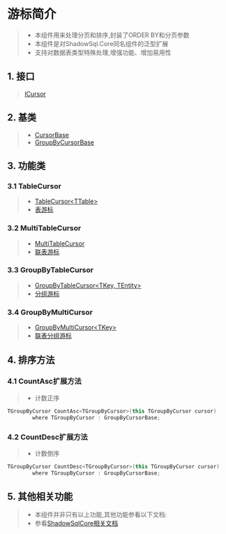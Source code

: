 # 游标简介
>* 本组件用来处理分页和排序,封装了ORDER BY和分页参数
>* 本组件是对ShadowSql.Core同名组件的泛型扩展
>* 支持对数据表类型特殊处理,增强功能、增加易用性

## 1. 接口
>[ICursor](xref:ShadowSql.Cursors.ICursor)

## 2. 基类
>* [CursorBase](xref:ShadowSql.Cursors.CursorBase)
>* [GroupByCursorBase](xref:ShadowSql.Expressions.Cursors.GroupByCursorBase)

## 3. 功能类
### 3.1 TableCursor
>* [TableCursor\<TTable\>](xref:ShadowSql.Expressions.Cursors.TableCursor%601)
>* [表游标](./table.md)

### 3.2 MultiTableCursor
>* [MultiTableCursor](xref:ShadowSql.Expressions.Cursors.MultiTableCursor)
>* [联表游标](./join.md)

### 3.3 GroupByTableCursor
>* [GroupByTableCursor\<TKey, TEntity\>](xref:ShadowSql.Expressions.Cursors.GroupByTableCursor%602)
>* [分组游标](./groupby.md)

### 3.4 GroupByMultiCursor
>* [GroupByMultiCursor\<TKey\>](xref:ShadowSql.Expressions.Cursors.GroupByMultiCursor%601)
>* [联表分组游标](./groupbyjoin.md)

## 4. 排序方法
### 4.1 CountAsc扩展方法
>* 计数正序
```csharp
TGroupByCursor CountAsc<TGroupByCursor>(this TGroupByCursor cursor)
        where TGroupByCursor : GroupByCursorBase;
```

### 4.2 CountDesc扩展方法
>* 计数倒序
```csharp
TGroupByCursor CountDesc<TGroupByCursor>(this TGroupByCursor cursor)
        where TGroupByCursor : GroupByCursorBase;
```

## 5. 其他相关功能
>* 本组件并非只有以上功能,其他功能参看以下文档:
>* 参看[ShadowSqlCore相关文档](../../shadowcore/cursor/index.md)
